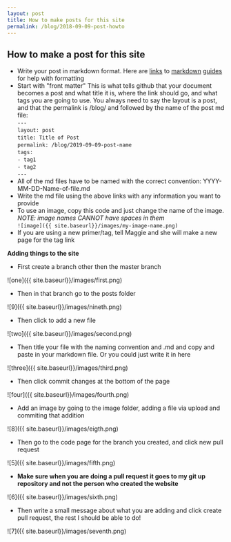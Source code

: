 ```yaml
---
layout: post
title: How to make posts for this site
permalink: /blog/2018-09-09-post-howto
---
```


## How to make a post for this site

- Write your post in markdown format. Here are [links](https://guides.github.com/features/mastering-markdown/) to [markdown](https://github.com/adam-p/markdown-here/wiki/Markdown-Cheatsheet) [guides](https://www.markdowntutorial.com/) for help with formatting
- Start with "front matter" This is what tells github that your document becomes a post and what title it is, where the link should go, and what tags you are going to use. You always need to say the layout is a post, and that the permalink is /blog/ and followed by the name of the post md file:  
`--- `   
`layout: post`  
`title: Title of Post`  
`permalink: /blog/2019-09-09-post-name`  
`tags:`   
`- tag1`  
`- tag2`  
`---`
- All of the md files have to be named with the correct convention: YYYY-MM-DD-Name-of-file.md
- Write the md file using the above links with any information you want to provide
- To use an image, copy this code and just change the name of the image. _NOTE: image names CANNOT have spaces in them_  
`![image]({{ site.baseurl}}/images/my-image-name.png)`
- If you are using a new primer/tag, tell Maggie and she will make a new page for the tag link

**Adding things to the site**

- First create a branch other then the master branch  

![one]({{ site.baseurl}}/images/first.png)  

- Then in that branch go to the posts folder

![9]({{ site.baseurl}}/images/nineth.png)

- Then click to add a new file

![two]({{ site.baseurl}}/images/second.png)  

- Then title your file with the naming convention and .md and copy and paste in your markdown file. Or you could just write it in here  

![three]({{ site.baseurl}}/images/third.png)  

- Then click commit changes at the bottom of the page  

![four]({{ site.baseurl}}/images/fourth.png)  

- Add an image by going to the image folder, adding a file via upload and commiting that addition  

![8]({{ site.baseurl}}/images/eigth.png)  

- Then go to the code page for the branch you created, and click new pull request  

![5]({{ site.baseurl}}/images/fifth.png)  

- **Make sure when you are doing a pull request it goes to my git up repository and not the person who created the website**  

![6]({{ site.baseurl}}/images/sixth.png)  

- Then write a small message about what you are adding and click create pull request, the rest I should be able to do!   

![7]({{ site.baseurl}}/images/seventh.png)
